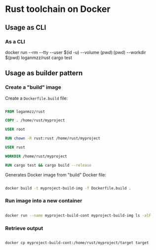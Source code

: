 # Rust toolchain on Docker

## Usage as CLI

### As a CLI

docker run --rm --tty --user $(id -u) --volume $(pwd):$(pwd) --workdir $(pwd) loganmzz/rust cargo test

## Usage as builder pattern

### Create a "build" image

Create a `Dockerfile.build` file:

```Dockerfile

FROM loganmzz/rust

COPY . /home/rust/myproject

USER root

RUN chown -R rust:rust /home/rust/myproject

USER rust

WORKDIR /home/rust/myproject

RUN cargo test && cargo build --release

```

Generates Docker image from "build" Docker file:

```bash

docker build -t myproject-build-img -f Dockerfile.build .

```

### Run image into a new container

```bash

docker run --name myproject-build-cont myproject-build-img ls -alF

```

### Retrieve output

```bash

docker cp myproject-build-cont:/home/rust/myproject/target target

```
